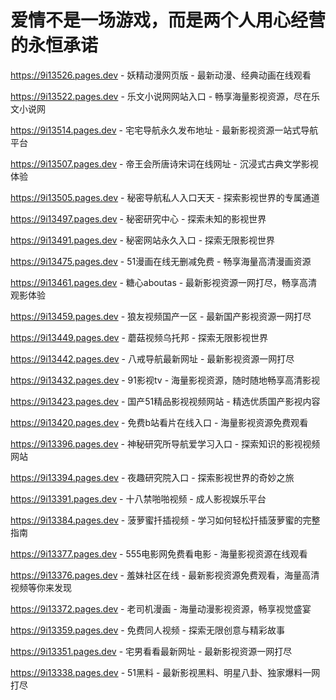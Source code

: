 # 爱情不是一场游戏，而是两个人用心经营的永恒承诺

https://9i13526.pages.dev - 妖精动漫网页版 - 最新动漫、经典动画在线观看

https://9i13522.pages.dev - 乐文小说网网站入口 - 畅享海量影视资源，尽在乐文小说网

https://9i13514.pages.dev - 宅宅导航永久发布地址 - 最新影视资源一站式导航平台

https://9i13507.pages.dev - 帝王会所唐诗宋词在线网址 - 沉浸式古典文学影视体验

https://9i13505.pages.dev - 秘密导航私人入口天天 - 探索影视世界的专属通道

https://9i13497.pages.dev - 秘密研究中心 - 探索未知的影视世界

https://9i13491.pages.dev - 秘密网站永久入口 - 探索无限影视世界

https://9i13475.pages.dev - 51漫画在线无删减免费 - 畅享海量高清漫画资源

https://9i13461.pages.dev - 糖心aboutas - 最新影视资源一网打尽，畅享高清观影体验

https://9i13459.pages.dev - 狼友视频国产一区 - 最新国产影视资源一网打尽

https://9i13449.pages.dev - 蘑菇视频乌托邦 - 探索无限影视世界

https://9i13442.pages.dev - 八戒导航最新网址 - 最新影视资源一网打尽

https://9i13432.pages.dev - 91影视tv - 海量影视资源，随时随地畅享高清影视

https://9i13423.pages.dev - 国产51精品影视视频网站 - 精选优质国产影视内容

https://9i13420.pages.dev - 免费b站看片在线入口 - 海量影视资源免费观看

https://9i13396.pages.dev - 神秘研究所导航爱学习入口 - 探索知识的影视视频网站

https://9i13394.pages.dev - 夜趣研究院入口 - 探索影视世界的奇妙之旅

https://9i13391.pages.dev - 十八禁啪啪视频 - 成人影视娱乐平台

https://9i13384.pages.dev - 菠萝蜜扦插视频 - 学习如何轻松扦插菠萝蜜的完整指南

https://9i13377.pages.dev - 555电影网免费看电影 - 海量影视资源在线观看

https://9i13376.pages.dev - 羞妹社区在线 - 最新影视资源免费观看，海量高清视频等你来发现

https://9i13372.pages.dev - 老司机漫画 - 海量动漫影视资源，畅享视觉盛宴

https://9i13359.pages.dev - 免费同人视频 - 探索无限创意与精彩故事

https://9i13351.pages.dev - 宅男看看最新网址 - 最新影视资源一网打尽

https://9i13338.pages.dev - 51黑料 - 最新影视黑料、明星八卦、独家爆料一网打尽
